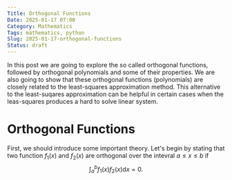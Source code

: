 ```yaml
---
Title: Orthogonal Functions
Date: 2025-01-17 07:00
Category: Mathematics
Tags: mathematics, python
Slug: 2025-01-17-orthogonal-functions
Status: draft
---
```


In this post we are going to explore the so called orthogonal functions, followed by orthogonal polynomials and some of their properties. We are also going to show that these orthogonal functions (polynomials) are closely related to the least-squares approximation method. This alternative to the least-suqares approximation can be helpful in certain cases when the leas-squares produces a hard to solve linear system.

# Orthogonal Functions

First, we should introduce some important theory. Let's begin by stating that two function $f_{1}(x)$ and $f_{2}(x)$ are orthogonal over the intevral $a \leq x \leq b$ if
$$
\int_a^b f_{1}(x) f_{2}(x) \mathrm{d}x = 0.
$$
